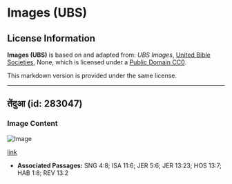 # Images (UBS)

## License Information

**Images (UBS)** is based on and adapted from: _UBS Images_, [United Bible Societies](https://unitedbiblesocieties.org/), None, which is licensed under a [Public Domain CC0](https://creativecommons.org/public-domain/cc0/).

This markdown version is provided under the same license.



--------------------------------

## तेंदुआ (id: 283047)

### Image Content

![Image](https://cdn.aquifer.bible/aquifer-content/resources/Media/WEB-0587_leopard.jpg)

[link](https://cdn.aquifer.bible/aquifer-content/resources/Media/WEB-0587_leopard.jpg)

* **Associated Passages:** SNG 4:8; ISA 11:6; JER 5:6; JER 13:23; HOS 13:7; HAB 1:8; REV 13:2

